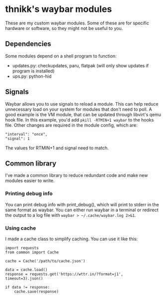 # thnikk's waybar modules
These are my custom waybar modules. Some of these are for specific hardware or software, so they might not be useful to you.

## Dependencies
Some modules depend on a shell program to function:

- updates.py: checkupdates, paru, flatpak (will only show updates if program is installed)
- ups.py: python-hid

## Signals
Waybar allows you to use signals to reload a module. This can help reduce unnecessary load on your system for modules that don't need to poll. A good example is the VM module, that can be updated through libvirt's qemu hook file. In this example, you'd add `pkill -RTMIN+1 waybar` to the hooks file. Other changes are required in the module config, which are:

```
"interval": "once",
"signal": 1
```

The values for RTMIN+1 and signal need to match.

## Common library

I've made a common library to reduce redundant code and make new modules easier to write.

### Printing debug info

You can print debug info with print_debug(), which will print to stderr in the same format as waybar. You can either run waybar in a terminal or redirect the output to a log file with `waybar > ~/.cache/waybar.log 2>&1`.

### Using cache

I made a cache class to simplify caching. You can use it like this:

```
import requests
from common import Cache

cache = Cache('/path/to/cache.json')

data = cache.load()
response = requests.get('https://wttr.in/?format=j1', timeout=3).json()

if data != response:
    cache.save(response)
```
